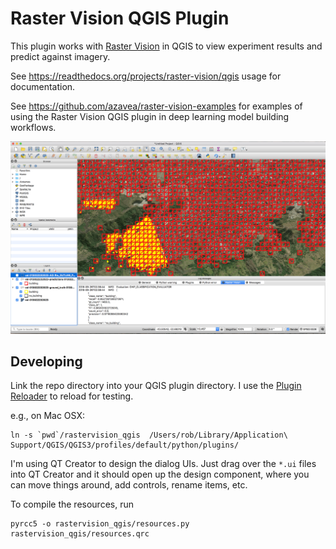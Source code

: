 # Raster Vision QGIS Plugin

This plugin works with [Raster Vision](https://github.com/azavea/raster-vision) in QGIS
to view experiment results and predict against imagery.

See https://readthedocs.org/projects/raster-vision/qgis usage for documentation.

See https://github.com/azavea/raster-vision-examples for examples of using the Raster Vision QGIS plugin in
deep learning model building workflows.

![QGIS results explorer](img/qgis-spacenet-cc.png)

## Developing

Link the repo directory into your QGIS plugin directory. I use the [Plugin Reloader](https://github.com/borysiasty/plugin_reloader) to reload for testing.

e.g., on Mac OSX:
```
ln -s `pwd`/rastervision_qgis  /Users/rob/Library/Application\ Support/QGIS/QGIS3/profiles/default/python/plugins/
```

I'm using QT Creator to design the dialog UIs. Just drag over the `*.ui` files into QT Creator and it should open up the design component, where you can move things around, add controls, rename items, etc.

To compile the resources, run

```
pyrcc5 -o rastervision_qgis/resources.py rastervision_qgis/resources.qrc
```

